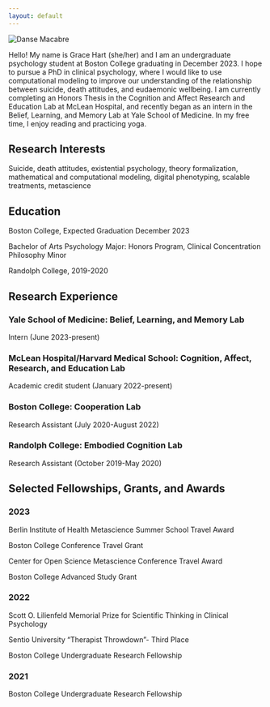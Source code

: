 ```yaml
---
layout: default
---
```


![Danse Macabre]({{site.banner}})

Hello! My name is Grace Hart (she/her) and I am an undergraduate psychology student at Boston College graduating in December 2023. I hope to pursue a PhD in clinical psychology, where I would like to use computational modeling to improve our understanding of the relationship between suicide, death attitudes, and eudaemonic wellbeing. I am currently completing an Honors Thesis in the Cognition and Affect Research and Education Lab at McLean Hospital, and recently began as an intern in the Belief, Learning, and Memory Lab at Yale School of Medicine. In my free time, I enjoy reading and practicing yoga.

<!-- There should be whitespace between paragraphs. -->

<!-- There should be whitespace between paragraphs. We recommend including a README, or a file with information about your project. -->

## Research Interests
Suicide, death attitudes, existential psychology, theory formalization, mathematical and computational modeling, digital phenotyping, scalable treatments, metascience


## Education
Boston College, Expected Graduation December 2023

  Bachelor of Arts
    Psychology Major: Honors Program, Clinical Concentration
    Philosophy Minor

Randolph College, 2019-2020


## Research Experience
### Yale School of Medicine: Belief, Learning, and Memory Lab 

  Intern (June 2023-present)

### McLean Hospital/Harvard Medical School: Cognition, Affect, Research, and Education Lab 

  Academic credit student (January 2022-present)

### Boston College: Cooperation Lab 

  Research Assistant (July 2020-August 2022)

### Randolph College: Embodied Cognition Lab

  Research Assistant (October 2019-May 2020)

<!-- > This is a blockquote following a header. -->
<!-- > -->
<!-- > When something is important enough, you do it even if the odds are not in your favor. -->

## Selected Fellowships, Grants, and Awards
### 2023
  Berlin Institute of Health Metascience Summer School Travel Award

  Boston College Conference Travel Grant

  Center for Open Science Metascience Conference Travel Award

  Boston College Advanced Study Grant

### 2022
  Scott O. Lilienfeld Memorial Prize for Scientific Thinking in Clinical Psychology

  Sentio University “Therapist Throwdown”- Third Place

  Boston College Undergraduate Research Fellowship

### 2021
  Boston College Undergraduate Research Fellowship

<!-- ```js
// Javascript code with syntax highlighting.
var fun = function lang(l) {
  dateformat.i18n = require('./lang/' + l)
  return true;
}
```

```ruby
# Ruby code with syntax highlighting
GitHubPages::Dependencies.gems.each do |gem, version|
  s.add_dependency(gem, "= #{version}")
end
``` -->

<!-- #### Header 4

*   This is an unordered list following a header.
*   This is an unordered list following a header.
*   This is an unordered list following a header.

##### Header 5

1.  This is an ordered list following a header.
2.  This is an ordered list following a header.
3.  This is an ordered list following a header.

###### Header 6

| head1        | head two          | three |
|:-------------|:------------------|:------|
| ok           | good swedish fish | nice  |
| out of stock | good and plenty   | nice  |
| ok           | good `oreos`      | hmm   |
| ok           | good `zoute` drop | yumm  |

### There's a horizontal rule below this.

* * *

### Here is an unordered list:

*   Item foo
*   Item bar
*   Item baz
*   Item zip

### And an ordered list:

1.  Item one
1.  Item two
1.  Item three
1.  Item four

### And a nested list:

- level 1 item
  - level 2 item
  - level 2 item
    - level 3 item
    - level 3 item
- level 1 item
  - level 2 item
  - level 2 item
  - level 2 item
- level 1 item
  - level 2 item
  - level 2 item
- level 1 item

### Small image

![Octocat](https://github.githubassets.com/images/icons/emoji/octocat.png)

### Large image

![Branching](https://guides.github.com/activities/hello-world/branching.png)


### Definition lists can be used with HTML syntax.

<dl>
<dt>Name</dt>
<dd>Godzilla</dd>
<dt>Born</dt>
<dd>1952</dd>
<dt>Birthplace</dt>
<dd>Japan</dd>
<dt>Color</dt>
<dd>Green</dd>
</dl>

```
Long, single-line code blocks should not wrap. They should horizontally scroll if they are too long. This line should be long enough to demonstrate this.
```

```
The final element.
``` -->
